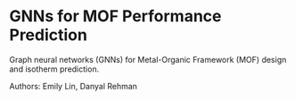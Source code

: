 # GNNs for MOF Performance Prediction 
Graph neural networks (GNNs) for Metal-Organic Framework (MOF) design and isotherm prediction.

Authors: Emily Lin, Danyal Rehman
